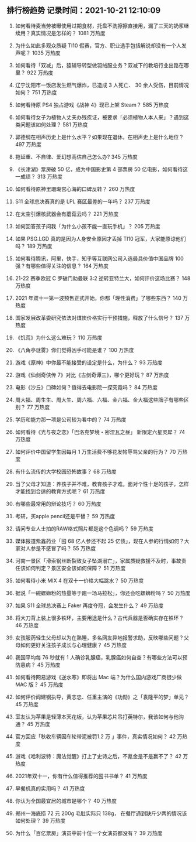 
## 排行榜趋势 记录时间：2021-10-21 12:10:09
  
  1. 如何看待麦当劳被曝使用过期食材，托盘不洗擦擦直接用，漏了三天的奶浆继续用？真实情况是怎样的？ 1081 万热度
    
  2. 为什么如此多观众质疑 TI10 假赛，官方、职业选手包括解说却没有一个人发声呢？ 1035 万热度
    
  3. 如何看待「双减」后，猿辅导转型做羽绒服业务？双减下的教培行业出路在哪里？ 922 万热度
    
  4. 辽宁沈阳市一饭店发生燃气爆炸，已造成 3 人死亡、 30 余人受伤，目前情况如何？ 751 万热度
    
  5. 如何看待原 PS4 独占游戏《战神 4》现已上架 Steam？ 585 万热度
    
  6. 如何看待女子为植物人丈夫办残疾证，被要求「必须植物人本人来」？遇到这类问题该如何处理？ 581 万热度
    
  7. 郭德纲在相声历史上是什么水平？如果现在退休，在相声史上是什么地位？ 497 万热度
    
  8. 拖延重、不自律、爱幻想高估自己怎么办? 345 万热度
    
  9. 《长津湖》票房破 50 亿，成为中国影史第 4 部票房 50 亿电影，如何看待这一成绩？ 313 万热度
    
  10. 如何看待原神里珊瑚宫心海的口碑反转？ 260 万热度
    
  11. S11 全球总决赛真的是 LPL 赛区最差的一年吗？ 237 万热度
    
  12. 在太空引爆核武器会有蘑菇云吗？ 221 万热度
    
  13. 如何回答孩子问我「为什么小孩不能一直玩手机」？ 205 万热度
    
  14. 如果 PSG.LGD 真的是因为人身安全原因才丢掉 TI10 冠军，大家能原谅他们吗？ 189 万热度
    
  15. 如何看待腾讯，阿里，快手，知乎等互联网公司入选最具价值中国品牌 100 强？有哪些值得关注的信息？ 164 万热度
    
  16. 21-22 赛季欧冠 C 罗破门助曼联 3:2 逆转亚特兰大，如何评价这场比赛？ 148 万热度
    
  17. 2021 年双十一第一波预售正式开始，你都「理性消费」了哪些东西？ 140 万热度
    
  18. 国家发展改革委研究依法对煤炭价格实行干预措施，释放了什么信号？ 137 万热度
    
  19. 《饥荒》为什么这么难玩？ 110 万热度
    
  20. 《八角亭谜雾》你们觉得凶手可能是谁？ 100 万热度
    
  21. 游戏《原神》中你最不能接受的设定是什么，为什么？ 93 万热度
    
  22. 游戏《仙剑奇侠传 7》对比《古剑奇谭三》，哪个更好玩？ 87 万热度
    
  23. 电影《沙丘》口碑如何？值得去电影院一探究竟吗？ 84 万热度
    
  24. 周大福、周生生、周大生、周六福、六福、金六福、金大福这些牌子有哪些区别？ 77 万热度
    
  25. 学历和能力那一项是公司较为看中的？ 74 万热度
    
  26. 如何看待《光与夜之恋》「巴洛克梦境・密涅瓦之昼」 新限定六星灵犀？ 74 万热度
    
  27. 如何评价中国留学生因每月 1 万生活费不够花发帖辱骂父亲的行为？ 70 万热度
    
  28. 有什么流传的大学校园恐怖故事？ 68 万热度
    
  29. 当了父母才知道：养孩子并不难，教育孩子才难。面对个性十足的孩子，怎样才能找到合适的教育方式呢？ 61 万热度
    
  30. 有哪些最常用的辩论技巧？ 60 万热度
    
  31. 考研，买apple pencil还是平替？ 59 万热度
    
  32. 请问专业人士拍的RAW格式照片都是这个色调吗？ 59 万热度
    
  33. 媒体报道紫鑫药业「囤 68 亿人参还不起 25 亿债」，现在人参的行情如何？大家对人参是不感冒了吗？ 55 万热度
    
  34. 河南一景区「滑索钢丝断裂致女子坠湖溺亡」，家属质疑救援不及时，事故责任该如何判定？景区安全该如何保障？ 51 万热度
    
  35. 如何看待小米 MIX 4 在双十一价格大幅跳水？ 50 万热度
    
  36. 据说「一碗螺蛳粉的热量等于跑一场马拉松」，你还会吃螺蛳粉吗？ 50 万热度
    
  37. 如果 S11 全球总决赛上 Faker 再度夺冠，会发生什么？ 49 万热度
    
  38. 将大刀背上装上很多铁环，主要用途是什么？古代兵器是否确实存在铁环？ 46 万热度
    
  39. 女孩服药轻生父母却以为在熟睡，多名网友异地报警求助，反映哪些问题？父母如何更好关注孩子成长与心理健康？ 45 万热度
    
  40. 我国平均每 76 秒就有 1 人确诊乳腺癌，乳腺癌如何自查？有哪些方法可以预防患病？ 45 万热度
    
  41. 如何看待网易游戏《逆水寒》即将出 Mac 端？为什么国内游戏厂商很少做 MAC 版？ 45 万热度
    
  42. 如何评价阎建钢执导，黄志忠、任重主演的《功勋》之「袁隆平的梦」单元？ 45 万热度
    
  43. 室友认为苹果是轻薄本天花板，认为苹果芯片吊打英特尔，我该如何与他沟通？ 45 万热度
    
  44. 官方回应「秋收车辆因车轮带泥被罚1.2 万 」事件，真实情况如何？ 42 万热度
    
  45. 游戏《哈利波特：魔法觉醒》打上了史诗之后，不氪金是不是赢不了？ 42 万热度
    
  46. 2021年双十一，你有什么值得推荐的囤书书单？ 41 万热度
    
  47. 早餐机真的实用吗？ 41 万热度
    
  48. 你认为全国最宜居的城市是哪个？ 40 万热度
    
  49. 郑州一海底捞 72 元 200g 毛肚实际只 138g， 在餐厅遇到缺斤少两的情况该如何处理？ 39 万热度
    
  50. 为什么「百亿票房」演员中前十位一个女演员都没有？ 39 万热度
    